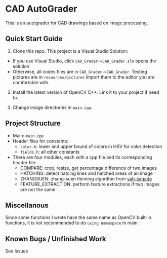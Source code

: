 # CAD AutoGrader
This is an autograder for CAD drawings based on image processing.

## Quick Start Guide
1. Clone this repo. This project is a Visual Studio Solution:
- If you use Visual Studio, click `CAD_Grader->CAD_Grader.sln` opens the solution
- Otherwise, all codes files are in `CAD_Grader->CAD_Grader`. Testing pictures are in `resources/pictures` Import them to the editor you are comfortable with. 

2. Install the latest version of OpenCV C++. Link it to your project if need to. 

3. Change image directories in `main.cpp`.


## Project Structure 
- Main: `main.cpp`  
- Header files for constants:
    - `color.h`: lower and upper bound of colors in HSV for color detection
    - `fields.h`: all other constants
- There are four modules, each with a cpp file and its corresponding header file:
    - COMPARE: crop, resize, get percentage difference of two images
    - HATCHING: detect hatcing lines and hatched areas of an image
    - ZHANGSUEN: zhang-suen thinning algorithm from [yati-sagade](https://github.com/yati-sagade/zhang-suen-thinning)
    - FEATURE_EXTRACTION: perform feature extractions if two images are not the same

## Miscellanous
Since some functions I wrote have the same name as OpenCV built-in functions, it is not recommended to do `using namespace` in main.


## Known Bugs / Unfinished Work
See Issues




